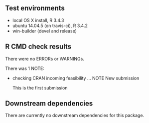 ## Test environments
* local OS X install, R 3.4.3
* ubuntu 14.04.5 (on travis-ci), R 3.4.2
* win-builder (devel and release)

## R CMD check results
There were no ERRORs or WARNINGs. 

There was 1 NOTE:
  
* checking CRAN incoming feasibility ... NOTE
  New submission

  This is the first submission 

## Downstream dependencies
There are currently no downstream dependencies for this package.
